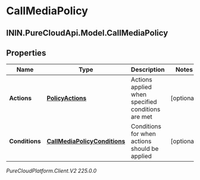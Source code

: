 # CallMediaPolicy

## ININ.PureCloudApi.Model.CallMediaPolicy

## Properties

|Name | Type | Description | Notes|
|------------ | ------------- | ------------- | -------------|
| **Actions** | [**PolicyActions**](PolicyActions) | Actions applied when specified conditions are met | [optional] |
| **Conditions** | [**CallMediaPolicyConditions**](CallMediaPolicyConditions) | Conditions for when actions should be applied | [optional] |



_PureCloudPlatform.Client.V2 225.0.0_
